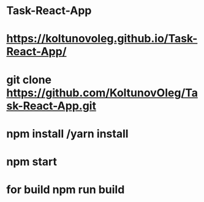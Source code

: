 # Task-React-App
# https://koltunovoleg.github.io/Task-React-App/
# git clone https://github.com/KoltunovOleg/Task-React-App.git
# npm install /yarn install
# npm start
# for build npm run build 
